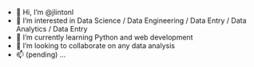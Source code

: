 - 👋 Hi, I’m @jlintonl
- 👀 I’m interested in Data Science / Data Engineering / Data Entry / Data Analytics / Data Entry
- 🌱 I’m currently learning Python and web development
- 💞️ I’m looking to collaborate on any data analysis
- 📫 (pending) ...

<!---
jlintonl/jlintonl is a ✨ special ✨ repository because its `README.md` (this file) appears on your GitHub profile.
You can click the Preview link to take a look at your changes.
--->
